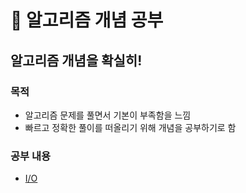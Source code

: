 # :book: 알고리즘 개념 공부

## 알고리즘 개념을 확실히!

### 목적
- 알고리즘 문제를 풀면서 기본이 부족함을 느낌
- 빠르고 정확한 풀이를 떠올리기 위해 개념을 공부하기로 함

### 공부 내용
- [I/O](IO.md)